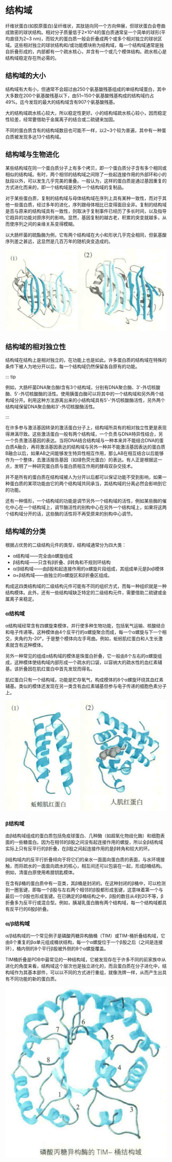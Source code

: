 # 结构域

纤维状蛋白(如胶原蛋白)呈纤维状，其肽链向同一个方向伸展，但球状蛋白会卷曲成致密的球状结构。相对分子质量低于2×10^4的蛋白质通常呈一个简单的球形(平均直径为2~3 nm)，而较大的蛋白质一般会折叠成两个或多个相对独立的球状区域。这些相对独立的球状结构和/或功能模块称为结构域，每一个结构域通常是独自折叠形成的，内部都有一个疏水核心，并含有一个或几个模体结构。疏水核心是结构域稳定存在所必需的。

## 结构域的大小

结构域有大有小，但通常不会超过由250个氨基酸残基组成的单结构域蛋白，其中大多数在200个氨基酸残基以下，由51~150个氨基酸残基构成的结构域约占49%。迄今发现的最大的结构域含有907个氨基酸残基。

大的结构域疏水核心较大，所以稳定性更好。小的结构域疏水核心较小，因而稳定性较差，经常要借助于金属离子的结合或二硫键来加固。

不同的蛋白质含有的结构域数目也可能不一样，以2~3个较为普遍，其中有一种蛋白质被发现多达13个结构域。

## 结构域与生物进化

某些结构域在同一个蛋白质分子上有多个拷贝，即一个蛋白质分子含有多个相同或相似的结构域。有时，两个相邻的结构域之间除了一些起连接作用的外部环和小的肽段以外，可以发生几乎完美的重叠。一般认为，这样的蛋白质是通过基因重复的方式进化而来的，即一个结构域是另外一个结构域的复制品。

对于某些蛋白质，复制的结构域与母体结构域在序列上具有某种一致性，而对于其他一些蛋白质，经过多年的进化，序列跟母体相比已变得面目全非。复制的结构域是否与原来的结构域具有一致性，则取决于复制事件已经历了多长时间，以及指导它趋异的功能对原序列的影响。显然，基因复制的越古老，积累的突变就越多，从而使序列之间的亲缘关系变得模糊。

以大肠杆菌的硫酯酶为例，它有两个结构域在大小和形状几乎完全相同，但氨基酸序列差之甚远，这显然是几百万年的随机突变造成的。

![](2.1.png)

## 结构域的相对独立性

结构域在结构上是相对独立的，在功能上也是如此。许多蛋白质的结构域在特殊的条件下被人为地分开以后，每一个结构域仍然保留各自原有的功能。

::: tip

例如，大肠杆菌DNA聚合酶Ⅰ含有3个结构域，分别有DNA聚合酶、3'-外切核酸酶、5'-外切核酸酶的活性。使用胰蛋白酶可以将其中的一个结构域和另外两个结构域分开。利用这种方法游离出来的小结构域具有5'-'外切核酸酶活性，另外两个结构域保留DNA聚合酶和3'-外切核酸酶活性。

:::

在许多参与激活基因转录的激活蛋白分子上，结构域所具有的相对独立性更是表现得淋漓尽致。这些激活蛋白一般有两个结构域，一个负责与DNA特异性结合，另一个负责激活基因的表达。当将DNA结合结构域与一种本来并不能结合DNA的蛋白质A融合，再将激活基因表达的结构域与另外一种并不能激活基因表达的蛋白质B融合以后，如果AB之间能够发生特异性相互作用，那么AB在相互结合以后能够作为一个整体，去激活报告基因（如绿色荧光蛋白）的表达。有人正是根据这一点，发明了一种研究蛋白质与蛋白质相互作用的酵母双杂交技术。

并不是所有的蛋白质在结构域被人为分开以后都可以保证功能不受到影响，如果一种蛋白质的某项功能由它的两个结构域共同承当，其结构域的分离必然会影响到它的功能。

还有一种情形，一个结构域的功能是调节另外一个结构域的活性，例如某些酶的催化中心在一个结构域上，调节酶活性的别构中心在另外一个结构域上，如果将这两个结构域分开的话，这些酶的活性将不再受原来的别构中心调节。

## 结构域的分类

根据占优势的二级结构元件的类型，结构域通常分为四大类：

- α结构域——完全由ά螺旋组成
- β结构域——只含有β折叠、β转角和不规则环结构
- α/β结构域——由β股和起连接作用的α螺旋片段组成，其组成单元是βαβ模体
- α+β结构域——由独立的α螺旋区和β折叠区组成。

构成这四类结构域的二级结构元件可能有不同的组织方式，而每一种组织就是一种结构模体。此外，还有一些结构域缺乏特定的二级结构元件，需要借助二硫键或金属离子来稳定。

### α结构域

α结构域经常含有四螺旋束模体，并行使多种生物功能，包括氧气运输、核酸结合和电子传递等。这种模体由4个反平行的α螺旋聚合而成，每一个α螺旋与下一个相交，夹角约为-20°，于是整个模体向左手弯曲。例如，蚯蚓肌红蛋白和人生长激素就含有这种模体。

另外一种常见的组成α结构域的模体是珠蛋白折叠，它一般由8个左右的α螺旋组成，这种模体使结构域内部形成一个疏水的口袋，以容纳大的疏水性的血红素辅基。该折叠因在肌红蛋白中首先发现而得名。

肌红蛋白只有一个结构域，功能是贮存氧气，构成模体的8个α螺旋环绕其血红素辅基。类似的模体还发现在另一类含有血红素辅基但参与电子传递的细胞色素分子上。

![](2.2.png)

### β结构域

由β结构域组成的蛋白质包括免疫球蛋白、几种酶（如超氧化物歧化酶）和细胞表面的一些糖蛋白。因为在相邻的β股之间没有起连接作用的螺旋，所以全β结构域实际上只有反平行的β折叠，在β股之间起连接作用的是β转角和较大的环。

β结构域内的反平行折叠倾向于将它们的亲水一面面向蛋白质的表面，与水环境接触，而将疏水的一面面向疏水的核心，相互间还可以包装在一起，形成β桶结构。例如，清蛋白原使用希腊钥匙模体。

在含有β桶的蛋白质中有一亚类，其β桶是封闭的。在这种封闭的β桶中，可以检测到一圈氢键，即每一个β股与左右两个相邻的β股都形成氢键，这意味着第一个与最后一个β股也形成氢键。在已确定的β桶结构之中，β股的数目从4到20不等，β折叠多为反平行或混合型。例如，胰凝乳蛋白酶有两个结构域，每一个结构域都具有反平行的6股β折叠。

### α/β结构域

α/β结构域的一个常见例子是磷酸丙糖异构酶桶（TIM）或TIM-桶折叠结构域，它由8个重复的βα单元组成桶状结构，每一个α螺旋位于一个β股之后（之间是连接环），桶内侧的8个平行β股被外侧的8个α螺旋覆盖。

TIM桶折叠是PDB中最常见的一种结构域，它被发现存在于许多不同的前家族中从进化的角度来看，结构域这个层次也是独立进化的，而且蛋白质在分子进化中，结构域作为其基本部件，可以以不同的方式进行重组，就像洗牌一样，从而产生出具有不同功能的新的蛋白质。

![](2.3.png)